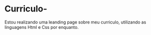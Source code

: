 # Curriculo-
Estou realizando uma leanding page sobre meu curriculo, utilizando as linguagens Html e Css por enquanto.
